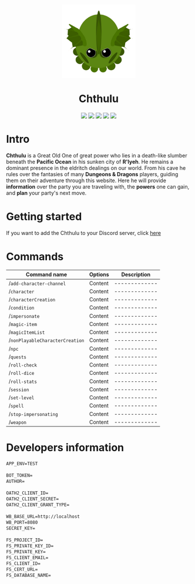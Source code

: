 
<p align="center"><img align="center" src="./website/public/favicon.ico?raw=true" height="200"></p>
<h1 align="center">Chthulu</h1>

<p align="center">
<img align="center" src="https://img.shields.io/badge/Express.js-000000?style=for-the-badge&logo=express&logoColor=white">
<img align="center" src="https://img.shields.io/badge/firebase-ffca28?style=for-the-badge&logo=firebase&logoColor=black">
<img align="center" src="https://img.shields.io/badge/replit-667881?style=for-the-badge&logo=replit&logoColor=white">
<img align="center" src="https://img.shields.io/badge/JavaScript-323330?style=for-the-badge&logo=javascript&logoColor=F7DF1E">
<img align="center" src="https://img.shields.io/badge/Discord-5865F2?style=for-the-badge&logo=discord&logoColor=white">
</p>

# Intro
**Chthulu** is a Great Old One of great power who lies in a death-like slumber beneath the **Pacific Ocean** in his sunken city of **R'lyeh**. He remains a dominant presence in the eldritch dealings on our world. From his cave he rules over the fantasies of many **Dungeons & Dragons** players, guiding them on their adventure through this website. Here he will provide **information** over the party you are traveling with, the **powers** one can gain, and **plan** your party's next move.

# Getting started
If you want to add the Chthulu to your Discord server, click [here](https://discord.com/oauth2/authorize?client_id=532524817740464138&permissions=0&scope=bot%20applications.commands)

# Commands

| Command name  | Options |  Description |
| ------------- | ------------- | ------------- |
| /`add-character-channel`  | Content  |------------- |
| /`character`  | Content  |------------- |
| /`characterCreation`  | Content  |------------- |
| /`condition`  | Content  |------------- |
| /`impersonate`  | Content  |------------- |
| /`magic-item`  | Content  |------------- |
| /`magicItemList`  | Content  |------------- |
| /`nonPlayableCharacterCreation`  | Content  |------------- |
| /`npc`  | Content  |------------- |
| /`quests`  | Content  |------------- |
| /`roll-check`  | Content  |------------- |
| /`roll-dice`  | Content  |------------- |
| /`roll-stats`  | Content  |------------- |
| /`session`  | Content  |------------- |
| /`set-level`  | Content  |------------- |
| /`spell`  | Content  |------------- |
| /`stop-impersonating`  | Content  |------------- |
| /`weapon`  | Content  |------------- |


# Developers information
```
APP_ENV=TEST

BOT_TOKEN=
AUTHOR=

OATH2_CLIENT_ID=
OATH2_CLIENT_SECRET=
OATH2_CLIENT_GRANT_TYPE=

WB_BASE_URL=http://localhost
WB_PORT=8080
SECRET_KEY=

FS_PROJECT_ID=
FS_PRIVATE_KEY_ID=
FS_PRIVATE_KEY=
FS_CLIENT_EMAIL=
FS_CLIENT_ID=
FS_CERT_URL=
FS_DATABASE_NAME=
```

<!-- on replit use double quotes for FS_PRIVATE_KEY and JSON.parse it -->
